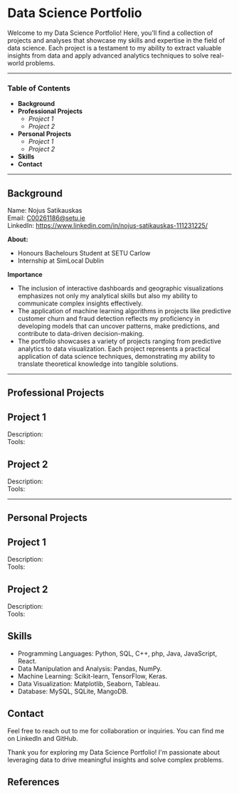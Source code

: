 # Data Science Portfolio
Welcome to my Data Science Portfolio! Here, you'll find a collection of projects and analyses that showcase my skills and expertise in the field of data science.
Each project is a testament to my ability to extract valuable insights from data and apply advanced analytics techniques to solve real-world problems.
_____________________________________________________________________________________________________________________________________________________________________________________________________________________________________________________________________________________________________

### Table of Contents
- **Background**
- **Professional Projects**
  - *Project 1*
  - *Project 2*
- **Personal Projects**
  - *Project 1*
  - *Project 2*
- **Skills**
- **Contact**

_____________________________________________________________________________________________________________________________________________________________________________________________________________________________________________________________________________________________________
## Background  
Name: Nojus Satikauskas  
Email: C00261186@setu.ie  
LinkedIn: https://www.linkedin.com/in/nojus-satikauskas-111231225/  

**About:**  
- Honours Bachelours Student at SETU Carlow  
- Internship at SimLocal Dublin  

**Importance**  
- The inclusion of interactive dashboards and geographic visualizations emphasizes not only my analytical skills but also my ability to communicate complex insights effectively.  
- The application of machine learning algorithms in projects like predictive customer churn and fraud detection reflects my proficiency in developing models that can uncover patterns, 
make predictions, and contribute to data-driven decision-making.  
- The portfolio showcases a variety of projects ranging from predictive analytics to data visualization. Each project represents a practical application of data science techniques, demonstrating my ability to translate theoretical knowledge into tangible solutions.
_____________________________________________________________________________________________________________________________________________________________________________________________________________________________________________________________________________________________________  
## Professional Projects

  ## Project 1  
  Description:  
  Tools:
  ## Project 2 
  Description:  
  Tools:
_____________________________________________________________________________________________________________________________________________________________________________________________________________________________________________________________________________________________________

## Personal Projects   

## Project 1  
Description:  
Tools:

## Project 2 
  Description:  
  Tools:



## Skills  

- Programming Languages: Python, SQL, C++, php, Java, JavaScript, React.  
- Data Manipulation and Analysis: Pandas, NumPy.  
- Machine Learning: Scikit-learn, TensorFlow, Keras.  
- Data Visualization: Matplotlib, Seaborn, Tableau.  
- Database: MySQL, SQLite, MangoDB.
  
## Contact
  
Feel free to reach out to me for collaboration or inquiries. You can find me on LinkedIn and GitHub.
  
Thank you for exploring my Data Science Portfolio! I'm passionate about leveraging data to drive meaningful insights and solve complex problems.  
## References

